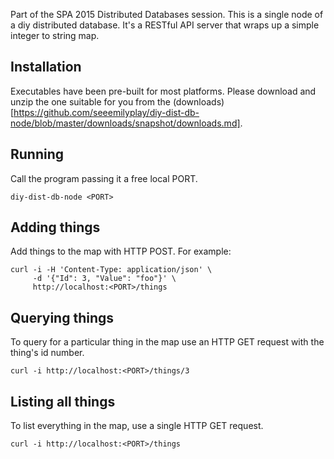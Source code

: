 Part of the SPA 2015 Distributed Databases session. This is a
single node of a diy distributed database. It's a RESTful API
server that wraps up a simple integer to string map.

## Installation
Executables have been pre-built for most platforms.
Please download and unzip the one suitable for you from the
(downloads)[https://github.com/seeemilyplay/diy-dist-db-node/blob/master/downloads/snapshot/downloads.md].

## Running
Call the program passing it a free local PORT.

    diy-dist-db-node <PORT>

## Adding things
Add things to the map with HTTP POST. For example:

    curl -i -H 'Content-Type: application/json' \
         -d '{"Id": 3, "Value": "foo"}' \
         http://localhost:<PORT>/things

## Querying things
To query for a particular thing in the map use an HTTP GET
request with the thing's id number.

    curl -i http://localhost:<PORT>/things/3 

## Listing all things
To list everything in the map, use a single HTTP GET request.

    curl -i http://localhost:<PORT>/things
